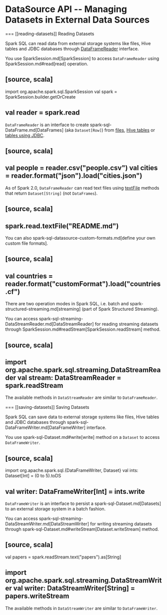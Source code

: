 # DataSource API -- Managing Datasets in External Data Sources

=== [[reading-datasets]] Reading Datasets

Spark SQL can read data from external storage systems like files, Hive tables and JDBC databases through [DataFrameReader](DataFrameReader.md) interface.

You use SparkSession.md[SparkSession] to access `DataFrameReader` using SparkSession.md#read[read] operation.

[source, scala]
----
import org.apache.spark.sql.SparkSession
val spark = SparkSession.builder.getOrCreate

val reader = spark.read
----

`DataFrameReader` is an interface to create spark-sql-DataFrame.md[DataFrames] (aka `Dataset[Row]`) from [files](DataFrameReader.md#creating-dataframes-from-files), [Hive tables](DataFrameReader.md#creating-dataframes-from-tables) or [tables using JDBC](DataFrameReader.md#jdbc).

[source, scala]
----
val people = reader.csv("people.csv")
val cities = reader.format("json").load("cities.json")
----

As of Spark 2.0, `DataFrameReader` can read text files using [textFile](DataFrameReader.md#textFile) methods that return `Dataset[String]` (not `DataFrames`).

[source, scala]
----
spark.read.textFile("README.md")
----

You can also spark-sql-datasource-custom-formats.md[define your own custom file formats].

[source, scala]
----
val countries = reader.format("customFormat").load("countries.cf")
----

There are two operation modes in Spark SQL, i.e. batch and spark-structured-streaming.md[streaming] (part of Spark Structured Streaming).

You can access spark-sql-streaming-DataStreamReader.md[DataStreamReader] for reading streaming datasets through SparkSession.md#readStream[SparkSession.readStream] method.

[source, scala]
----
import org.apache.spark.sql.streaming.DataStreamReader
val stream: DataStreamReader = spark.readStream
----

The available methods in `DataStreamReader` are similar to `DataFrameReader`.

=== [[saving-datasets]] Saving Datasets

Spark SQL can save data to external storage systems like files, Hive tables and JDBC databases through spark-sql-DataFrameWriter.md[DataFrameWriter] interface.

You use spark-sql-Dataset.md#write[write] method on a `Dataset` to access `DataFrameWriter`.

[source, scala]
----
import org.apache.spark.sql.{DataFrameWriter, Dataset}
val ints: Dataset[Int] = (0 to 5).toDS

val writer: DataFrameWriter[Int] = ints.write
----

`DataFrameWriter` is an interface to persist a spark-sql-Dataset.md[Datasets] to an external storage system in a batch fashion.

You can access spark-sql-streaming-DataStreamWriter.md[DataStreamWriter] for writing streaming datasets through spark-sql-Dataset.md#writeStream[Dataset.writeStream] method.

[source, scala]
----
val papers = spark.readStream.text("papers").as[String]

import org.apache.spark.sql.streaming.DataStreamWriter
val writer: DataStreamWriter[String] = papers.writeStream
----

The available methods in `DataStreamWriter` are similar to `DataFrameWriter`.
